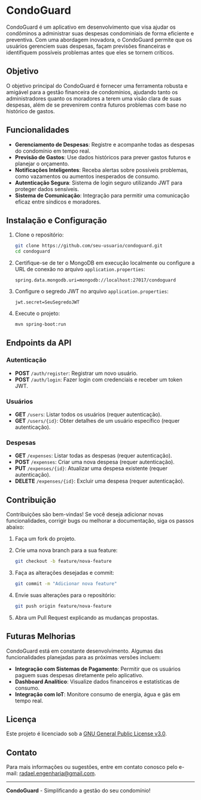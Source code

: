 # CondoGuard

CondoGuard é um aplicativo em desenvolvimento que visa ajudar os condôminos a administrar suas despesas condominiais de forma eficiente e preventiva. Com uma abordagem inovadora, o CondoGuard permite que os usuários gerenciem suas despesas, façam previsões financeiras e identifiquem possíveis problemas antes que eles se tornem críticos.

## Objetivo

O objetivo principal do CondoGuard é fornecer uma ferramenta robusta e amigável para a gestão financeira de condomínios, ajudando tanto os administradores quanto os moradores a terem uma visão clara de suas despesas, além de se prevenirem contra futuros problemas com base no histórico de gastos.

## Funcionalidades

- **Gerenciamento de Despesas**: Registre e acompanhe todas as despesas do condomínio em tempo real.
- **Previsão de Gastos**: Use dados históricos para prever gastos futuros e planejar o orçamento.
- **Notificações Inteligentes**: Receba alertas sobre possíveis problemas, como vazamentos ou aumentos inesperados de consumo.
- **Autenticação Segura**: Sistema de login seguro utilizando JWT para proteger dados sensíveis.
- **Sistema de Comunicação**: Integração para permitir uma comunicação eficaz entre síndicos e moradores.

## Instalação e Configuração

1. Clone o repositório:

    ```bash
    git clone https://github.com/seu-usuario/condoguard.git
    cd condoguard
    ```

2. Certifique-se de ter o MongoDB em execução localmente ou configure a URL de conexão no arquivo `application.properties`:

    ```properties
    spring.data.mongodb.uri=mongodb://localhost:27017/condoguard
    ```

3. Configure o segredo JWT no arquivo `application.properties`:

    ```properties
    jwt.secret=SeuSegredoJWT
    ```

4. Execute o projeto:

    ```bash
    mvn spring-boot:run
    ```

## Endpoints da API

### Autenticação

- **POST** `/auth/register`: Registrar um novo usuário.
- **POST** `/auth/login`: Fazer login com credenciais e receber um token JWT.

### Usuários

- **GET** `/users`: Listar todos os usuários (requer autenticação).
- **GET** `/users/{id}`: Obter detalhes de um usuário específico (requer autenticação).

### Despesas

- **GET** `/expenses`: Listar todas as despesas (requer autenticação).
- **POST** `/expenses`: Criar uma nova despesa (requer autenticação).
- **PUT** `/expenses/{id}`: Atualizar uma despesa existente (requer autenticação).
- **DELETE** `/expenses/{id}`: Excluir uma despesa (requer autenticação).

## Contribuição

Contribuições são bem-vindas! Se você deseja adicionar novas funcionalidades, corrigir bugs ou melhorar a documentação, siga os passos abaixo:

1. Faça um fork do projeto.
2. Crie uma nova branch para a sua feature:

    ```bash
    git checkout -b feature/nova-feature
    ```

3. Faça as alterações desejadas e commit:

    ```bash
    git commit -m "Adicionar nova feature"
    ```

4. Envie suas alterações para o repositório:

    ```bash
    git push origin feature/nova-feature
    ```

5. Abra um Pull Request explicando as mudanças propostas.

## Futuras Melhorias

CondoGuard está em constante desenvolvimento. Algumas das funcionalidades planejadas para as próximas versões incluem:

- **Integração com Sistemas de Pagamento**: Permitir que os usuários paguem suas despesas diretamente pelo aplicativo.
- **Dashboard Analítico**: Visualize dados financeiros e estatísticas de consumo.
- **Integração com IoT**: Monitore consumo de energia, água e gás em tempo real.

## Licença

Este projeto é licenciado sob a [GNU General Public License v3.0](LICENSE).

## Contato

Para mais informações ou sugestões, entre em contato conosco pelo e-mail: [radael.engenharia@gmail.com](mailto:seu-email@exemplo.com).

---

**CondoGuard** - Simplificando a gestão do seu condomínio!
